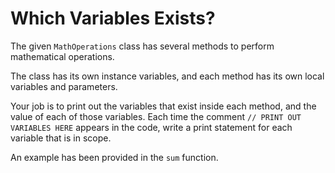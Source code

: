 # Which Variables Exists?
The given `MathOperations` class has several methods to perform mathematical operations.

The class has its own instance variables, and each method has its own local variables and parameters.

Your job is to print out the variables that exist inside each method, and the value of each of those variables. Each time the comment `// PRINT OUT VARIABLES HERE` appears in the code, write a print statement for each variable that is in scope.

An example has been provided in the `sum` function.